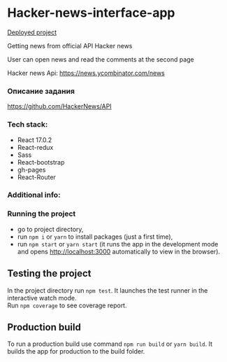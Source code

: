 # Hacker-news-interface-app

[Deployed project](https://ivansergeev59.github.io/Hacker-news-interface-app/)

Getting news from official API Hacker news

User can open news and read the comments at the second page

Hacker news Api: https://news.ycombinator.com/news

### Описание задания

https://github.com/HackerNews/API

### Tech stack: 
* React 17.0.2
* React-redux
* Sass
* React-bootstrap
* gh-pages
* React-Router

### Additional info:


### Running the project

- go to project directory,
- run `npm i` or `yarn` to install packages (just a first time),
- run `npm start` or `yarn start` (it runs the app in the development mode and opens [http://localhost:3000](http://localhost:3000) automatically to view in the browser).

## Testing the project

In the project directory run `npm test`. It launches the test runner in the interactive watch mode.<br>
Run `npm coverage` to see coverage report.

## Production build

To run a production build use command `npm run build` or `yarn build`. It builds the app for production to the build folder.

